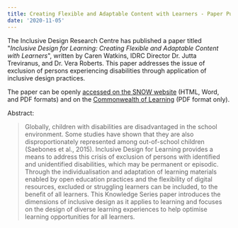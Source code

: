 ```yaml
---
title: Creating Flexible and Adaptable Content with Learners - Paper Published
date: '2020-11-05'
---
```


The Inclusive Design Research Centre has published a paper titled "_Inclusive Design for Learning: Creating Flexible and
Adaptable Content with Learners_", written by Caren Watkins, IDRC Director Dr. Jutta Treviranus, and Dr. Vera Roberts.
This paper addresses the issue of exclusion of persons experiencing disabilities through application of inclusive design
practices.

The paper can be openly [accessed on the SNOW website](https://snow.idrc.ocadu.ca/articles/inclusive-design-for-learning-creating-flexible-and-adaptable-content-with-learners/)
(HTML, Word, and PDF formats) and on the [Commonwealth of Learning](http://oasis.col.org/handle/11599/3690)
(PDF format only).

Abstract:
> Globally, children with disabilities are disadvantaged in the school environment. Some studies have shown that they
> are also disproportionately represented among out-of-school children (Saebones et al., 2015). Inclusive Design for
> Learning provides a means to address this crisis of exclusion of persons with identified and unidentified
> disabilities, which may be permanent or episodic. Through the individualisation and adaptation of learning materials
> enabled by open education practices and the flexibility of digital resources, excluded or struggling learners can be
> included, to the benefit of all learners. This Knowledge Series paper introduces the dimensions of inclusive design as
> it applies to learning and focuses on the design of diverse learning experiences to help optimise learning
> opportunities for all learners.
